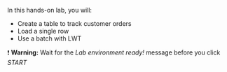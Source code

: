 In this hands-on lab, you will:

- Create a table to track customer orders
- Load a single row
- Use a batch with LWT 

❗ <strong>Warning:</strong> Wait for the *Lab environment ready!* message before you click *START*